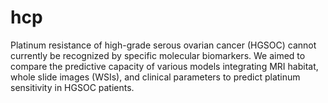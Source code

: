 # hcp
Platinum resistance of high-grade serous ovarian cancer (HGSOC) cannot currently be recognized by specific molecular biomarkers. We aimed to compare the predictive capacity of various models integrating MRI habitat, whole slide images (WSIs), and clinical parameters to predict platinum sensitivity in HGSOC patients.
